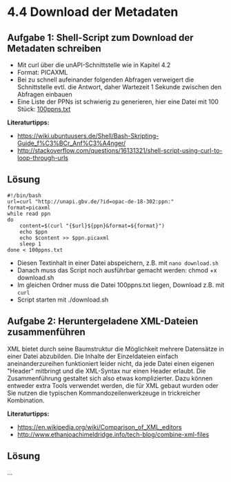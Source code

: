 # 4.4 Download der Metadaten

## Aufgabe 1: Shell-Script zum Download der Metadaten schreiben

* Mit curl über die unAPI-Schnittstelle wie in Kapitel 4.2
* Format: PICAXML
* Bei zu schnell aufeinander folgenden Abfragen verweigert die Schnittstelle evtl. die Antwort, daher Wartezeit 1 Sekunde zwischen den Abfragen einbauen
* Eine Liste der PPNs ist schwierig zu generieren, hier eine Datei mit 100 Stück: [100ppns.txt](data/100ppns.txt)

**Literaturtipps:**
* https://wiki.ubuntuusers.de/Shell/Bash-Skripting-Guide_f%C3%BCr_Anf%C3%A4nger/
* http://stackoverflow.com/questions/16131321/shell-script-using-curl-to-loop-through-urls

## Lösung

```
#!/bin/bash
url=curl "http://unapi.gbv.de/?id=opac-de-18-302:ppn:"
format=picaxml
while read ppn
do
    content=$(curl "{$url}${ppn}&format=${format}")
    echo $ppn
    echo $content >> $ppn.picaxml
    sleep 1
done < 100ppns.txt
```

* Diesen Textinhalt in einer Datei abspeichern, z.B. mit ```nano download.sh```
* Danach muss das Script noch ausführbar gemacht werden: chmod +x download.sh
* Im gleichen Ordner muss die Datei 100ppns.txt liegen, Download z.B. mit ```curl ```
* Script starten mit ./download.sh

## Aufgabe 2: Heruntergeladene XML-Dateien zusammenführen

XML bietet durch seine Baumstruktur die Möglichkeit mehrere Datensätze in einer Datei abzubilden. Die Inhalte der Einzeldateien einfach aneinanderzureihen funktioniert leider nicht, da jede Datei einen eigenen "Header" mitbringt und die XML-Syntax nur einen Header erlaubt. Die Zusammenführung gestaltet sich also etwas komplizierter. Dazu können entweder extra Tools verwendet werden, die für XML gebaut wurden oder Sie nutzen die typischen Kommandozeilenwerkzeuge in trickreicher Kombination.

**Literaturtipps:**
* https://en.wikipedia.org/wiki/Comparison_of_XML_editors
* http://www.ethanjoachimeldridge.info/tech-blog/combine-xml-files

## Lösung
...